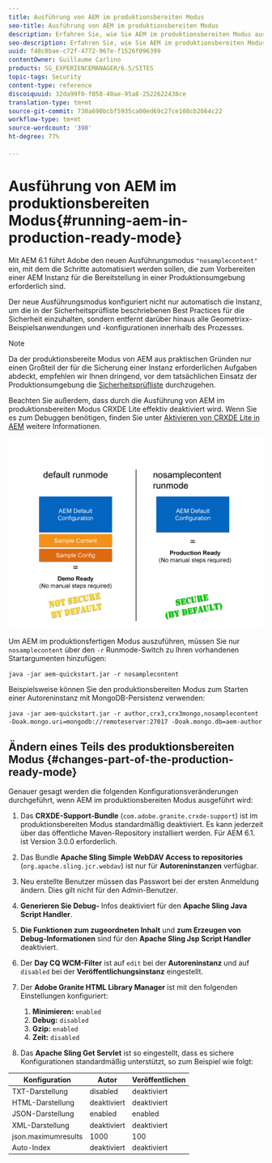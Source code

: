```yaml
---
title: Ausführung von AEM im produktionsbereiten Modus
seo-title: Ausführung von AEM im produktionsbereiten Modus
description: Erfahren Sie, wie Sie AEM im produktionsbereiten Modus ausführen.
seo-description: Erfahren Sie, wie Sie AEM im produktionsbereiten Modus ausführen.
uuid: f48c8bae-c72f-4772-967e-f1526f096399
contentOwner: Guillaume Carlino
products: SG_EXPERIENCEMANAGER/6.5/SITES
topic-tags: Security
content-type: reference
discoiquuid: 32da99f0-f058-40ae-95a8-2522622438ce
translation-type: tm+mt
source-git-commit: 730a690bcbf5935ca00ed69c27ce108cb2664c22
workflow-type: tm+mt
source-wordcount: '398'
ht-degree: 77%

---
```



# Ausführung von AEM im produktionsbereiten Modus{#running-aem-in-production-ready-mode}

Mit AEM 6.1 führt Adobe den neuen Ausführungsmodus `"nosamplecontent"` ein, mit dem die Schritte automatisiert werden sollen, die zum Vorbereiten einer AEM Instanz für die Bereitstellung in einer Produktionsumgebung erforderlich sind.

Der neue Ausführungsmodus konfiguriert nicht nur automatisch die Instanz, um die in der Sicherheitsprüfliste beschriebenen Best Practices für die Sicherheit einzuhalten, sondern entfernt darüber hinaus alle Geometrixx-Beispielsanwendungen und -konfigurationen innerhalb des Prozesses.

>[!NOTE]
>
>Da der produktionsbereite Modus von AEM aus praktischen Gründen nur einen Großteil der für die Sicherung einer Instanz erforderlichen Aufgaben abdeckt, empfehlen wir Ihnen dringend, vor dem tatsächlichen Einsatz der Produktionsumgebung die [Sicherheitsprüfliste](/help/sites-administering/security-checklist.md) durchzugehen.
>
>Beachten Sie außerdem, dass durch die Ausführung von AEM im produktionsbereiten Modus CRXDE Lite effektiv deaktiviert wird. Wenn Sie es zum Debuggen benötigen, finden Sie unter [Aktivieren von CRXDE Lite in AEM](/help/sites-administering/enabling-crxde-lite.md) weitere Informationen.

![chlimage_1-83](assets/chlimage_1-83a.png)

Um AEM im produktionsfertigen Modus auszuführen, müssen Sie nur `nosamplecontent` über den `-r` Runmode-Switch zu Ihren vorhandenen Startargumenten hinzufügen:

```shell
java -jar aem-quickstart.jar -r nosamplecontent
```

Beispielsweise können Sie den produktionsbereiten Modus zum Starten einer Autoreninstanz mit MongoDB-Persistenz verwenden:

```shell
java -jar aem-quickstart.jar -r author,crx3,crx3mongo,nosamplecontent -Doak.mongo.uri=mongodb://remoteserver:27017 -Doak.mongo.db=aem-author
```

## Ändern eines Teils des produktionsbereiten Modus {#changes-part-of-the-production-ready-mode}

Genauer gesagt werden die folgenden Konfigurationsveränderungen durchgeführt, wenn AEM im produktionsbereiten Modus ausgeführt wird:

1. Das **CRXDE-Support-Bundle** (`com.adobe.granite.crxde-support`) ist im produktionsbereiten Modus standardmäßig deaktiviert. Es kann jederzeit über das öffentliche Maven-Repository installiert werden. Für AEM 6.1. ist Version 3.0.0 erforderlich.

1. Das Bundle **Apache Sling Simple WebDAV Access to repositories** (`org.apache.sling.jcr.webdav`) ist nur für **Autoreninstanzen** verfügbar.

1. Neu erstellte Benutzer müssen das Passwort bei der ersten Anmeldung ändern. Dies gilt nicht für den Admin-Benutzer.
1. **Generieren Sie Debug-** Infos deaktiviert für den  **Apache Sling Java Script Handler**.

1. **Die Funktionen zum zugeordneten Inhalt** und **zum Erzeugen von Debug-Informationen** sind für den **Apache Sling Jsp Script Handler** deaktiviert.

1. Der **Day CQ WCM-Filter** ist auf `edit` bei der **Autoreninstanz** und auf `disabled` bei der **Veröffentlichungsinstanz** eingestellt.

1. Der **Adobe Granite HTML Library Manager** ist mit den folgenden Einstellungen konfiguriert:

   1. **Minimieren:** `enabled`
   1. **Debug:** `disabled`
   1. **Gzip:** `enabled`
   1. **Zeit:** `disabled`

1. Das **Apache Sling Get Servlet** ist so eingestellt, dass es sichere Konfigurationen standardmäßig unterstützt, so zum Beispiel wie folgt:

| **Konfiguration** | **Autor** | **Veröffentlichen** |
|---|---|---|
| TXT-Darstellung | disabled | deaktiviert |
| HTML-Darstellung | deaktiviert | deaktiviert |
| JSON-Darstellung | enabled | enabled |
| XML-Darstellung | deaktiviert | deaktiviert |
| json.maximumresults | 1000 | 100 |
| Auto-Index | deaktiviert | deaktiviert |

